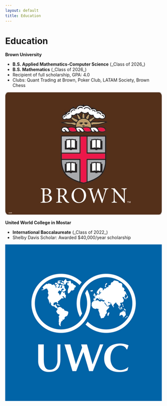 ```yaml
---
layout: default
title: Education
---
```


# Education

<div class="education-entry">
  <div class="education-text">
    <p><strong>Brown University</strong></p>
    <ul>
      <li><strong>B.S. Applied Mathematics-Computer Science</strong> (_Class of 2026_)</li>
      <li><strong>B.S. Mathematics</strong> (_Class of 2026_)</li>
      <li>Recipient of full scholarship, GPA: 4.0</li>
      <li>Clubs: Quant Trading at Brown, Poker Club, LATAM Society, Brown Chess</li>
    </ul>
  </div>
  <div class="education-logo">
    <img src="/assets/images/Brown_Logo.jpeg" alt="Brown University Logo">
  </div>
</div>

<div class="education-entry">
  <div class="education-text">
    <p><strong>United World College in Mostar</strong></p>
    <ul>
      <li><strong>International Baccalaureate</strong> (_Class of 2022_)</li>
      <li>Shelby Davis Scholar: Awarded $40,000/year scholarship</li>
    </ul>
  </div>
  <div class="education-logo">
    <img src="/assets/images/UWC_logo.png" alt="UWC Logo">
  </div>
</div>
